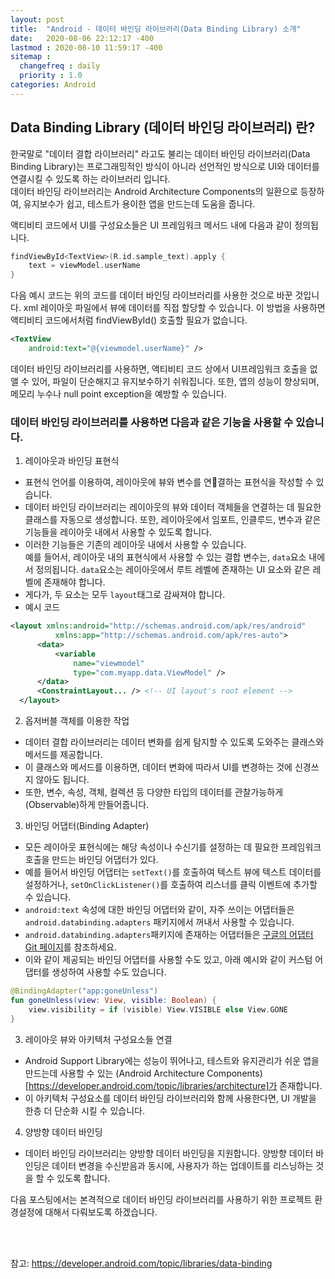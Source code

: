 ```yaml
---
layout: post
title:  "Android - 데이터 바인딩 라이브러리(Data Binding Library) 소개"
date:   2020-08-06 22:12:17 -400
lastmod : 2020-08-10 11:59:17 -400
sitemap :
  changefreq : daily
  priority : 1.0
categories: Android
---
```


## Data Binding Library (데이터 바인딩 라이브러리) 란?
한국말로 "데이터 결합 라이브러리" 라고도 불리는 데이터 바인딩 라이브러리(Data Binding Library)는 프로그래밍적인 방식이 아니라 선언적인 방식으로 UI와 데이터를 연결시킬 수 있도록 하는 라이브러리 입니다.  
데이터 바인딩 라이브러리는 Android Architecture Components의 일환으로 등장하여, 유지보수가 쉽고, 테스트가 용이한 앱을 만드는데 도움을 줍니다.  

액티비티 코드에서 UI를 구성요소들은 UI 프레임워크 메서드 내에 다음과 같이 정의됩니다.
```kotlin
findViewById<TextView>(R.id.sample_text).apply {
    text = viewModel.userName
}
```

다음 예시 코드는 위의 코드를 데이터 바인딩 라이브러리를 사용한 것으로 바꾼 것입니다.
xml 레이아웃 파일에서 뷰에 데이터를 직접 할당할 수 있습니다. 이 방법을 사용하면 액티비티 코드에서처럼 findViewById() 호출할 필요가 없습니다.  

```xml
<TextView
    android:text="@{viewmodel.userName}" />
```

데이터 바인딩 라이브러리를 사용하면, 액티비티 코드 상에서 UI프레임워크 호출을 없앨 수 있어, 파일이 단순해지고 유지보수하기 쉬워집니다. 또한, 앱의 성능이 향상되며, 메모리 누수나 null point exception을 예방할 수 있습니다.  


### 데이터 바인딩 라이브러리를 사용하면 다음과 같은 기능을 사용할 수 있습니다.
1. 레이아웃과 바인딩 표현식  
- 표현식 언어를 이용하여, 레이아웃에 뷰와 변수를 연결하는 표현식을 작성할 수 있습니다.  
- 데이터 바인딩 라이브러리는 레이아웃의 뷰와 데이터 객체들을 연결하는 데 필요한 클래스를 자동으로 생성합니다. 또한, 레이아웃에서 임포트, 인클루드, 변수과 같은 기능들을 레이아웃 내에서 사용할 수 있도록 합니다.
- 이러한 기능들은 기존의 레이아웃 내에서 사용할 수 있습니다.  
예를 들어서, 레이아웃 내의 표현식에서 사용할 수 있는 결합 변수는, `data`요소 내에서 정의됩니다.
`data`요소는 레이아웃에서 루트 레벨에 존재하는 UI 요소와 같은 레벨에 존재해야 합니다.
- 게다가, 두 요소는 모두 `layout`태그로 감싸져야 합니다.  
- 예시 코드
```xml
<layout xmlns:android="http://schemas.android.com/apk/res/android"
          xmlns:app="http://schemas.android.com/apk/res-auto">
      <data>
          <variable
              name="viewmodel"
              type="com.myapp.data.ViewModel" />
      </data>
      <ConstraintLayout... /> <!-- UI layout's root element -->
  </layout>
```

2. 옵저버블 객체를 이용한 작업
- 데이터 결합 라이브러리는 데이터 변화를 쉽게 탐지할 수 있도록 도와주는 클래스와 메서드를 제공합니다.
- 이 클래스와 메서드를 이용하면, 데이터 변화에 따라서 UI를 변경하는 것에 신경쓰지 않아도 됩니다.  
- 또한, 변수, 속성, 객체, 컬렉션 등 다양한 타입의 데이터를 관찰가능하게(Observable)하게 만들어줍니다.

3. 바인딩 어댑터(Binding Adapter)
- 모든 레이아웃 표현식에는 해당 속성이나 수신기를 설정하는 데 필요한 프레임워크 호출을 만드는 바인딩 어댑터가 있다.
- 예를 들어서 바인딩 어댑터는 `setText()`를 호출하여 텍스트 뷰에 텍스트 데이터를 설정하거나, `setOnClickListener()`를 호출하여 리스너를 클릭 이벤트에 추가할 수 있습니다.  
- `android:text` 속성에 대한 바인딩 어댑터와 같이, 자주 쓰이는 어댑터들은 `android.databinding.adapters` 패키지에서 꺼내서 사용할 수 있습니다.  
- `android.databinding.adapters`패키지에 존재하는 어댑터들은 [구글의 어댑터 Git 페이지](https://android.googlesource.com/platform/frameworks/data-binding/+/refs/heads/studio-master-dev/extensions/baseAdapters/src/main/java/androidx/databinding/adapters)를 참조하세요.
- 이와 같이 제공되는 바인딩 어댑터를 사용할 수도 있고, 아래 예시와 같이 커스텀 어댑터를 생성하여 사용할 수도 있습니다.
```kotlin
@BindingAdapter("app:goneUnless")
fun goneUnless(view: View, visible: Boolean) {
    view.visibility = if (visible) View.VISIBLE else View.GONE
}
```

3. 레이아웃 뷰와 아키텍처 구성요소들 연결
- Android Support Library에는 성능이 뛰어나고, 테스트와 유지관리가 쉬운 앱을 만드는데 사용할 수 있는 (Android Architecture Components)[https://developer.android.com/topic/libraries/architecture]가 존재합니다.  
- 이 아키텍처 구성요소를 데이터 바인딩 라이브러리와 함께 사용한다면, UI 개발을 한층 더 단순화 시킬 수 있습니다.  

4. 양방향 데이터 바인딩
- 데이터 바인딩 라이브러리는 양방향 데이터 바인딩을 지원합니다. 양방향 데이터 바인딩은  데이터 변경을 수신받음과 동시에, 사용자가 하는 업데이트를 리스닝하는 것을 할 수 있도록 합니다.  


다음 포스팅에서는 본격적으로 데이터 바인딩 라이브러리를 사용하기 위한 프로젝트 환경설정에 대해서 다뤄보도록 하겠습니다.  

<br/>
<br/>

참고: https://developer.android.com/topic/libraries/data-binding

